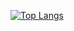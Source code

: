 [![Top Langs](https://github-readme-stats.vercel.app/api/top-langs/?username=SatapasT&layout=donut)](https://github.com/SatapasT/github-readme-stats)
